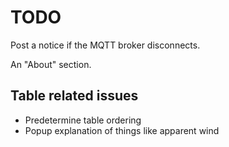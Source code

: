 # TODO

Post a notice if the MQTT broker disconnects.

An "About" section.

## Table related issues

- Predetermine table ordering
- Popup explanation of things like apparent wind

